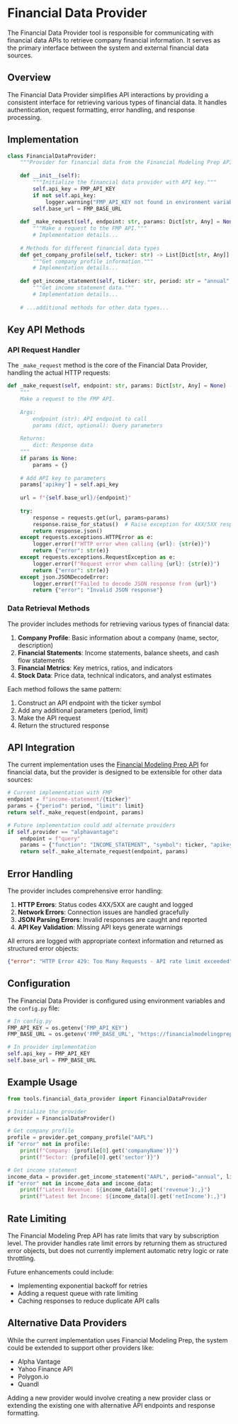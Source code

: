 # Financial Data Provider

The Financial Data Provider tool is responsible for communicating with financial data APIs to retrieve company financial information. It serves as the primary interface between the system and external financial data sources.

## Overview

The Financial Data Provider simplifies API interactions by providing a consistent interface for retrieving various types of financial data. It handles authentication, request formatting, error handling, and response processing.

## Implementation

```python
class FinancialDataProvider:
    """Provider for financial data from the Financial Modeling Prep API."""
    
    def __init__(self):
        """Initialize the financial data provider with API key."""
        self.api_key = FMP_API_KEY
        if not self.api_key:
            logger.warning("FMP_API_KEY not found in environment variables")
        self.base_url = FMP_BASE_URL
        
    def _make_request(self, endpoint: str, params: Dict[str, Any] = None) -> Dict[str, Any]:
        """Make a request to the FMP API."""
        # Implementation details...
        
    # Methods for different financial data types
    def get_company_profile(self, ticker: str) -> List[Dict[str, Any]]:
        """Get company profile information."""
        # Implementation details...
    
    def get_income_statement(self, ticker: str, period: str = "annual", limit: int = 5) -> List[Dict[str, Any]]:
        """Get income statement data."""
        # Implementation details...
    
    # ...additional methods for other data types...
```

## Key API Methods

### API Request Handler

The `_make_request` method is the core of the Financial Data Provider, handling the actual HTTP requests:

```python
def _make_request(self, endpoint: str, params: Dict[str, Any] = None) -> Dict[str, Any]:
    """
    Make a request to the FMP API.
    
    Args:
        endpoint (str): API endpoint to call
        params (dict, optional): Query parameters
        
    Returns:
        dict: Response data
    """
    if params is None:
        params = {}
    
    # Add API key to parameters
    params['apikey'] = self.api_key
    
    url = f"{self.base_url}/{endpoint}"
    
    try:
        response = requests.get(url, params=params)
        response.raise_for_status()  # Raise exception for 4XX/5XX responses
        return response.json()
    except requests.exceptions.HTTPError as e:
        logger.error(f"HTTP error when calling {url}: {str(e)}")
        return {"error": str(e)}
    except requests.exceptions.RequestException as e:
        logger.error(f"Request error when calling {url}: {str(e)}")
        return {"error": str(e)}
    except json.JSONDecodeError:
        logger.error(f"Failed to decode JSON response from {url}")
        return {"error": "Invalid JSON response"}
```

### Data Retrieval Methods

The provider includes methods for retrieving various types of financial data:

1. **Company Profile**: Basic information about a company (name, sector, description)
2. **Financial Statements**: Income statements, balance sheets, and cash flow statements
3. **Financial Metrics**: Key metrics, ratios, and indicators
4. **Stock Data**: Price data, technical indicators, and analyst estimates

Each method follows the same pattern:
1. Construct an API endpoint with the ticker symbol
2. Add any additional parameters (period, limit)
3. Make the API request
4. Return the structured response

## API Integration

The current implementation uses the [Financial Modeling Prep API](https://financialmodelingprep.com/developer/docs/) for financial data, but the provider is designed to be extensible for other data sources:

```python
# Current implementation with FMP
endpoint = f"income-statement/{ticker}"
params = {"period": period, "limit": limit}
return self._make_request(endpoint, params)

# Future implementation could add alternate providers
if self.provider == "alphavantage":
    endpoint = f"query"
    params = {"function": "INCOME_STATEMENT", "symbol": ticker, "apikey": self.api_key}
    return self._make_alternate_request(endpoint, params)
```

## Error Handling

The provider includes comprehensive error handling:

1. **HTTP Errors**: Status codes 4XX/5XX are caught and logged
2. **Network Errors**: Connection issues are handled gracefully
3. **JSON Parsing Errors**: Invalid responses are caught and reported
4. **API Key Validation**: Missing API keys generate warnings

All errors are logged with appropriate context information and returned as structured error objects:

```json
{"error": "HTTP Error 429: Too Many Requests - API rate limit exceeded"}
```

## Configuration

The Financial Data Provider is configured using environment variables and the `config.py` file:

```python
# In config.py
FMP_API_KEY = os.getenv('FMP_API_KEY')
FMP_BASE_URL = os.getenv('FMP_BASE_URL', "https://financialmodelingprep.com/api/v3")

# In provider implementation
self.api_key = FMP_API_KEY
self.base_url = FMP_BASE_URL
```

## Example Usage

```python
from tools.financial_data_provider import FinancialDataProvider

# Initialize the provider
provider = FinancialDataProvider()

# Get company profile
profile = provider.get_company_profile("AAPL")
if "error" not in profile:
    print(f"Company: {profile[0].get('companyName')}")
    print(f"Sector: {profile[0].get('sector')}")

# Get income statement
income_data = provider.get_income_statement("AAPL", period="annual", limit=3)
if "error" not in income_data and income_data:
    print(f"Latest Revenue: ${income_data[0].get('revenue'):,}")
    print(f"Latest Net Income: ${income_data[0].get('netIncome'):,}")
```

## Rate Limiting

The Financial Modeling Prep API has rate limits that vary by subscription level. The provider handles rate limit errors by returning them as structured error objects, but does not currently implement automatic retry logic or rate throttling.

Future enhancements could include:
- Implementing exponential backoff for retries
- Adding a request queue with rate limiting
- Caching responses to reduce duplicate API calls

## Alternative Data Providers

While the current implementation uses Financial Modeling Prep, the system could be extended to support other providers like:

- Alpha Vantage
- Yahoo Finance API
- Polygon.io
- Quandl

Adding a new provider would involve creating a new provider class or extending the existing one with alternative API endpoints and response formatting.
